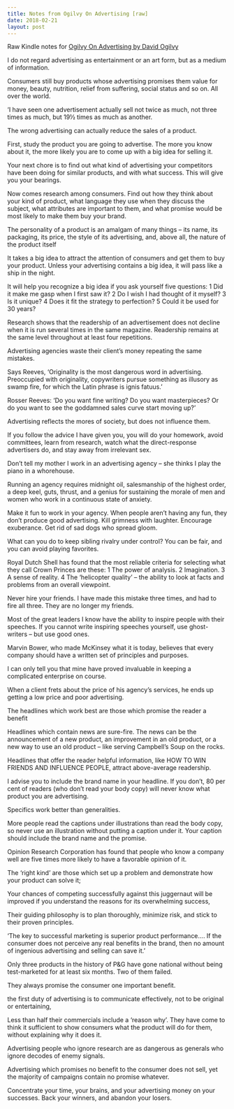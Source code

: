 ```yaml
---
title: Notes from Ogilvy On Advertising [raw]
date: 2018-02-21
layout: post
---
```

Raw Kindle notes for [Ogilvy On Advertising by David Ogilvy](http://a.co/geSdYmX)


I do not regard advertising as entertainment or an art form, but as a medium of information.  

Consumers still buy products whose advertising promises them value for money, beauty, nutrition, relief from suffering, social status and so on. All over the world.  

‘I have seen one advertisement actually sell not twice as much, not three times as much, but 19½ times as much as another.  

The wrong advertising can actually reduce the sales of a product.  

First, study the product you are going to advertise. The more you know about it, the more likely you are to come up with a big idea for selling it.  

Your next chore is to find out what kind of advertising your competitors have been doing for similar products, and with what success. This will give you your bearings.  

Now comes research among consumers. Find out how they think about your kind of product, what language they use when they discuss the subject, what attributes are important to them, and what promise would be most likely to make them buy your brand.  

The personality of a product is an amalgam of many things – its name, its packaging, its price, the style of its advertising, and, above all, the nature of the product itself  

It takes a big idea to attract the attention of consumers and get them to buy your product. Unless your advertising contains a big idea, it will pass like a ship in the night.  

It will help you recognize a big idea if you ask yourself five questions: 1 Did it make me gasp when I first saw it? 2 Do I wish I had thought of it myself? 3 Is it unique? 4 Does it fit the strategy to perfection? 5 Could it be used for 30 years?  

Research shows that the readership of an advertisement does not decline when it is run several times in the same magazine. Readership remains at the same level throughout at least four repetitions.  

Advertising agencies waste their client’s money repeating the same mistakes.  

Says Reeves, ‘Originality is the most dangerous word in advertising. Preoccupied with originality, copywriters pursue something as illusory as swamp fire, for which the Latin phrase is ignis fatuus.’  

Rosser Reeves: ‘Do you want fine writing? Do you want masterpieces? Or do you want to see the goddamned sales curve start moving up?’  

Advertising reflects the mores of society, but does not influence them.  

If you follow the advice I have given you, you will do your homework, avoid committees, learn from research, watch what the direct-response advertisers do, and stay away from irrelevant sex.  

Don’t tell my mother I work in an advertising agency – she thinks I play the piano in a whorehouse.  

Running an agency requires midnight oil, salesmanship of the highest order, a deep keel, guts, thrust, and a genius for sustaining the morale of men and women who work in a continuous state of anxiety.  

Make it fun to work in your agency. When people aren’t having any fun, they don’t produce good advertising. Kill grimness with laughter. Encourage exuberance. Get rid of sad dogs who spread gloom.  

What can you do to keep sibling rivalry under control? You can be fair, and you can avoid playing favorites.  

Royal Dutch Shell has found that the most reliable criteria for selecting what they call Crown Princes are these: 1 The power of analysis. 2 Imagination. 3 A sense of reality. 4 The ‘helicopter quality’ – the ability to look at facts and problems from an overall viewpoint.  

Never hire your friends. I have made this mistake three times, and had to fire all three. They are no longer my friends.  

Most of the great leaders I know have the ability to inspire people with their speeches. If you cannot write inspiring speeches yourself, use ghost-writers – but use good ones.  

Marvin Bower, who made McKinsey what it is today, believes that every company should have a written set of principles and purposes.  

I can only tell you that mine have proved invaluable in keeping a complicated enterprise on course.  

When a client frets about the price of his agency’s services, he ends up getting a low price and poor advertising.  

The headlines which work best are those which promise the reader a benefit  

Headlines which contain news are sure-fire. The news can be the announcement of a new product, an improvement in an old product, or a new way to use an old product – like serving Campbell’s Soup on the rocks.  

Headlines that offer the reader helpful information, like HOW TO WIN FRIENDS AND INFLUENCE PEOPLE, attract above-average readership.  

I advise you to include the brand name in your headline. If you don’t, 80 per cent of readers (who don’t read your body copy) will never know what product you are advertising.  

Specifics work better than generalities.  

More people read the captions under illustrations than read the body copy, so never use an illustration without putting a caption under it. Your caption should include the brand name and the promise.  

Opinion Research Corporation has found that people who know a company well are five times more likely to have a favorable opinion of it.  

The ‘right kind’ are those which set up a problem and demonstrate how your product can solve it;  

Your chances of competing successfully against this juggernaut will be improved if you understand the reasons for its overwhelming success,  

Their guiding philosophy is to plan thoroughly, minimize risk, and stick to their proven principles.  

‘The key to successful marketing is superior product performance…. If the consumer does not perceive any real benefits in the brand, then no amount of ingenious advertising and selling can save it.’  

Only three products in the history of P&G have gone national without being test-marketed for at least six months. Two of them failed.  

They always promise the consumer one important benefit.  

the first duty of advertising is to communicate effectively, not to be original or entertaining,  

Less than half their commercials include a ‘reason why’. They have come to think it sufficient to show consumers what the product will do for them, without explaining why it does it.  

Advertising people who ignore research are as dangerous as generals who ignore decodes of enemy signals.  

Advertising which promises no benefit to the consumer does not sell, yet the majority of campaigns contain no promise whatever.  

Concentrate your time, your brains, and your advertising money on your successes. Back your winners, and abandon your losers.  

